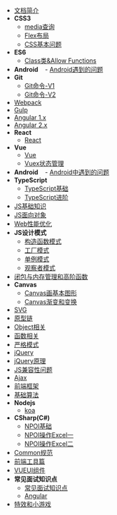 - [文档简介]()
- **CSS3**
    - [media查询](document/css3/media)
    - [Flex布局](document/css3/flex)
    - [CSS基本问题](document/css3/base)
- **ES6**
    - [Class类&Allow Functions](document/es6/class)
- **Android**
    - [Android遇到的问题](document/android/problem)
- **Git**
    - [Git命令-V1](document/git/git01)
    - [Git命令-V2](document/git/git02)
- [Webpack](document/webpack/webpack)
- [Gulp](document/gulp/gulp)
- [Angular 1.x](document/angular/angular1)
- [Angular 2.x](document/angular/angular2)
- **React**
    - [React](document/react/index) 
- **Vue**
    - [Vue](document/vue/vue)
    - [Vuex状态管理](document/vue/vuex)
- **Android**
    - [Android中遇到的问题](document/android/problem)
- **TypeScript**
    - [TypeScript基础](document/typescript/base-typescript)
    - [TypeScript进阶](document/typescript/advance-typescript)
- [JS基础知识](document/js-base)
- [JS面向对象](document/object-oriented)
- [Web性能优化](document/web-performance)
- **JS设计模式**
    - [构造函数模式](document/jsdesignpatterns/01constructor-model)
    - [工厂模式](document/jsdesignpatterns/02factory-model)
    - [单例模式](document/jsdesignpatterns/03singleton-model)
    - [观察者模式](document/jsdesignpatterns/04observer-model)
- [闭包与内存管理和高阶函数](document/closure-memory-function)
- **Canvas**
    - [Canvas画基本图形](document/canvas/canvas001)
    - [Canvas渐变和变换](document/canvas/canvas002)
- [SVG](document/svg)
- [原型链](document/prototype)
- [Object相关](document/object)
- [函数相关](document/function)
- [严格模式](document/strict)
- [jQuery](document/jquery)
- [jQuery原理](document/jquery-theory)
- [JS兼容性问题](document/compatibility)
- [Ajax](document/ajax.md)
- [前端框架](document/web-framework.md)
- [基础算法](document/basic-algorithm)
- **Nodejs**
    - [koa](document/nodejs/koa)
- **CSharp(C#)**
    - [NPOI基础](document/csharp/npoi.md)
    - [NPOI操作Excel一](document/csharp/npoi-excel1.md)
    - [NPOI操作Excel二](document/csharp/npoi-excel2.md)
- [Common规范](document/commonjs.md)
- [前端工具篇](document/tool.md)
- [VUEUI组件](document/vueui.md)
- **常见面试知识点**
    - [常见面试知识点](document/interview/interview)
    - [Angular](document/interview/angular)
- [特效和小游戏](document/beautiful)
